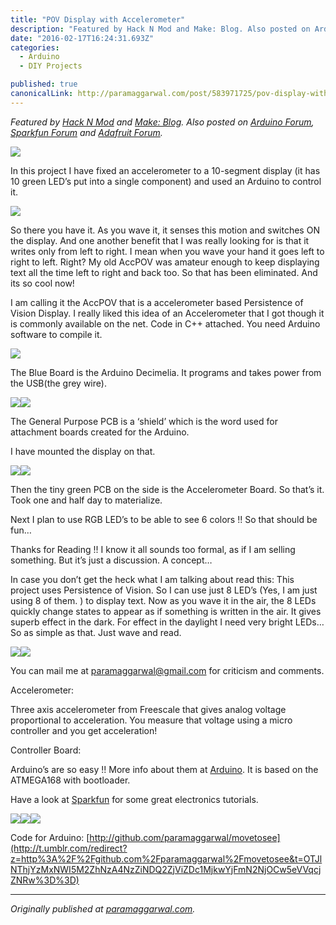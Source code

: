 ```yaml
---
title: "POV Display with Accelerometer"
description: "Featured by Hack N Mod and Make: Blog. Also posted on Arduino Forum, Sparkfun Forum and Adafruit Forum. In this project I have fixed an accelerometer to a 10-segment display (it has 10 green LED’s…"
date: "2016-02-17T16:24:31.693Z"
categories: 
  - Arduino
  - DIY Projects

published: true
canonicalLink: http://paramaggarwal.com/post/583971725/pov-display-with-accelerometer
---
```


_Featured by_ [_Hack N Mod_](http://t.umblr.com/redirect?z=http%3A%2F%2Fhacknmod.com%2Fhack%2Fdirt-simple-pov-led-display%2F&t=MWVkNzFhMWE1YWVkZmJjNzY0NWI2NWNiZWRiNGNlMjQ2Yzk4MTlkYSw5eVVqcjZNRw%3D%3D) _and_ [_Make: Blog_](http://t.umblr.com/redirect?z=http%3A%2F%2Fblog.makezine.com%2Farchive%2F2008%2F10%2Farduino_minipov_with_acce.html&t=ODIwYWMyNjQ1MDMyMWZlNjQwNDYzZDQ1NTk2MDFjNmFkYWFkNmNhZCw5eVVqcjZNRw%3D%3D)_._ _Also posted on_ [_Arduino Forum_](http://t.umblr.com/redirect?z=http%3A%2F%2Fwww.arduino.cc%2Fcgi-bin%2Fyabb2%2FYaBB.pl%3Fnum%3D1223449559%2F13%2313&t=YjAwMjMxYTgyMjQzN2I2MWViMzRlMGY2Y2UwMDNjOGQ0MWJlZjQ2MCw5eVVqcjZNRw%3D%3D)_,_ [_Sparkfun Forum_](http://t.umblr.com/redirect?z=http%3A%2F%2Fforum.sparkfun.com%2Fviewtopic.php%3Fp%3D56703%23p56703&t=YThhNmExNTI3ZGEzMTc0ZjkxZDY2NTQ0Njk1Njc2NGQzYzBjZDBlZiw5eVVqcjZNRw%3D%3D) _and_ [_Adafruit Forum_](http://t.umblr.com/redirect?z=http%3A%2F%2Fforums.adafruit.com%2Fviewtopic.php%3Ft%3D6446%23p31328&t=MzA3Yzc4NjdmN2NiOTQ5YTU2N2Q2MjBlNTk1MzQ3YmI0NmUzZTZjNCw5eVVqcjZNRw%3D%3D)_._

![](./asset-1.jpg)

In this project I have fixed an accelerometer to a 10-segment display (it has 10 green LED’s put into a single component) and used an Arduino to control it.

![](./asset-2.jpg)

So there you have it. As you wave it, it senses this motion and switches ON the display. And one another benefit that I was really looking for is that it writes only from left to right. I mean when you wave your hand it goes left to right to left. Right? My old AccPOV was amateur enough to keep displaying text all the time left to right and back too. So that has been eliminated. And its so cool now!

I am calling it the AccPOV that is a accelerometer based Persistence of Vision Display. I really liked this idea of an Accelerometer that I got though it is commonly available on the net. Code in C++ attached. You need Arduino software to compile it.

![](./asset-3.jpg)

The Blue Board is the Arduino Decimelia. It programs and takes power from the USB(the grey wire).

![](./asset-4.jpg)![](./asset-5.jpg)

The General Purpose PCB is a ‘shield’ which is the word used for attachment boards created for the Arduino.

I have mounted the display on that.

![](./asset-6.jpg)![](./asset-7.jpg)

Then the tiny green PCB on the side is the Accelerometer Board. So that’s it. Took one and half day to materialize.

Next I plan to use RGB LED’s to be able to see 6 colors !! So that should be fun…

Thanks for Reading !! I know it all sounds too formal, as if I am selling something. But it’s just a discussion. A concept…

In case you don’t get the heck what I am talking about read this: This project uses Persistence of Vision. So I can use just 8 LED’s (Yes, I am just using 8 of them. ) to display text. Now as you wave it in the air, the 8 LEDs quickly change states to appear as if something is written in the air. It gives superb effect in the dark. For effect in the daylight I need very bright LEDs… So as simple as that. Just wave and read.

![](./asset-8.jpg)![](./asset-9.jpg)

You can mail me at [paramaggarwal@gmail.com](http://t.umblr.com/redirect?z=mailto%3Aparamaggarwal%40gmail.com&t=MTM0NGY4NWIxMjcwN2EyMGEyYTFhYTNhNDcxNTMzMWJlZjY2ZTcwNCw5eVVqcjZNRw%3D%3D) for criticism and comments.

Accelerometer:

Three axis accelerometer from Freescale that gives analog voltage proportional to acceleration. You measure that voltage using a micro controller and you get acceleration!

Controller Board:

Arduino’s are so easy !! More info about them at [Arduino](http://t.umblr.com/redirect?z=http%3A%2F%2Farduino.cc&t=MmFiYTQzNWJhMDBhYjQzMzlhOGQ2MDgxOTliNmFhOGJkOGM0NjVkNSw5eVVqcjZNRw%3D%3D). It is based on the ATMEGA168 with bootloader.

Have a look at [Sparkfun](http://t.umblr.com/redirect?z=http%3A%2F%2Fsparkfun.com&t=ZTg3ZGRhZDVjMTIzYWI5YWU0MGUzNzdlMjFlNjJjZGRmNjdjZDk1Myw5eVVqcjZNRw%3D%3D) for some great electronics tutorials.

![](./asset-10.jpg)![](./asset-11.jpg)![](./asset-12.jpg)

Code for Arduino: [http://github.com/paramaggarwal/movetosee](http://t.umblr.com/redirect?z=http%3A%2F%2Fgithub.com%2Fparamaggarwal%2Fmovetosee&t=OTJlNThjYzMxNWI5M2ZhNzA4NzZiNDQ2ZjViZDc1MjkwYjFmN2NjOCw5eVVqcjZNRw%3D%3D)

---

_Originally published at_ [_paramaggarwal.com_](http://paramaggarwal.com/post/583971725/pov-display-with-accelerometer)_._
